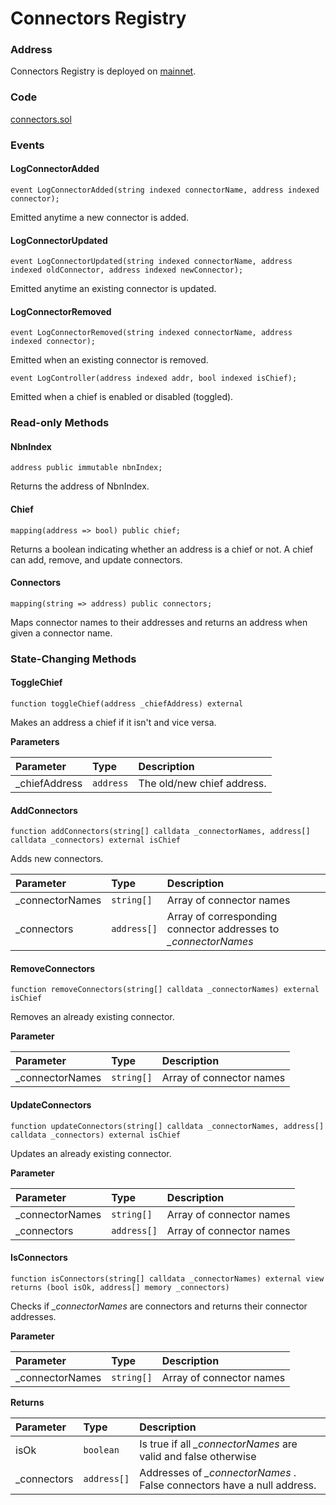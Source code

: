 # Connectors Registry

### Address

Connectors Registry is deployed on [mainnet](https://bscscan.com/address/0x944930F20A6D9f17140B6F5ba69F83BFF95eb820).

### Code

[connectors.sol](https://github.com/Open-Currency-Collective/nubian-dsa-contracts/blob/master/contracts/v2/registry/connectors.sol)

### Events

#### LogConnectorAdded

```text
event LogConnectorAdded(string indexed connectorName, address indexed connector);
```

Emitted anytime a new connector is added.

#### LogConnectorUpdated

```text
event LogConnectorUpdated(string indexed connectorName, address indexed oldConnector, address indexed newConnector);
```

Emitted anytime an existing connector is updated.

#### LogConnectorRemoved

```text
event LogConnectorRemoved(string indexed connectorName, address indexed connector);
```

Emitted when an existing connector is removed.

```text
event LogController(address indexed addr, bool indexed isChief);
```

Emitted when a chief is enabled or disabled \(toggled\).

### Read-only Methods

#### NbnIndex

```text
address public immutable nbnIndex;
```

Returns the address of NbnIndex.

#### Chief

```text
mapping(address => bool) public chief;
```

Returns a boolean indicating whether an address is a chief or not. A chief can add, remove, and update connectors.

#### Connectors

```text
mapping(string => address) public connectors;
```

Maps connector names to their addresses and returns an address when given a connector name.

### State-Changing Methods

#### ToggleChief

```text
function toggleChief(address _chiefAddress) external
```

Makes an address a chief if it isn't and vice versa.

**Parameters**

| Parameter | Type | Description |
| :--- | :--- | :--- |
| \_chiefAddress | `address` | The old/new chief address. |

#### AddConnectors

```text
function addConnectors(string[] calldata _connectorNames, address[] calldata _connectors) external isChief
```

Adds new connectors.

| Parameter | Type | Description |
| :--- | :--- | :--- |
| \_connectorNames | `string[]` | Array of connector names |
| \_connectors | `address[]` | Array of corresponding connector addresses to _\_connectorNames_ |

#### RemoveConnectors

```text
function removeConnectors(string[] calldata _connectorNames) external isChief
```

Removes an already existing connector.

**Parameter**

| Parameter | Type | Description |
| :--- | :--- | :--- |
| \_connectorNames | `string[]` | Array of connector names |

#### UpdateConnectors

```text
function updateConnectors(string[] calldata _connectorNames, address[] calldata _connectors) external isChief
```

Updates an already existing connector.

**Parameter**

| Parameter | Type | Description |
| :--- | :--- | :--- |
| \_connectorNames | `string[]` | Array of connector names |
| \_connectors | `address[]` | Array of connector names |

#### IsConnectors

```text
function isConnectors(string[] calldata _connectorNames) external view returns (bool isOk, address[] memory _connectors)
```

Checks if _\_connectorNames_ are connectors and returns their connector addresses.

**Parameter**

| Parameter | Type | Description |
| :--- | :--- | :--- |
| \_connectorNames | `string[]` | Array of connector names |

**Returns**

| Parameter | Type | Description |
| :--- | :--- | :--- |
| isOk | `boolean` | Is true if all _\_connectorNames_ are valid and false otherwise |
| \_connectors | `address[]` | Addresses of _\_connectorNames_ . False connectors have a null address. |

